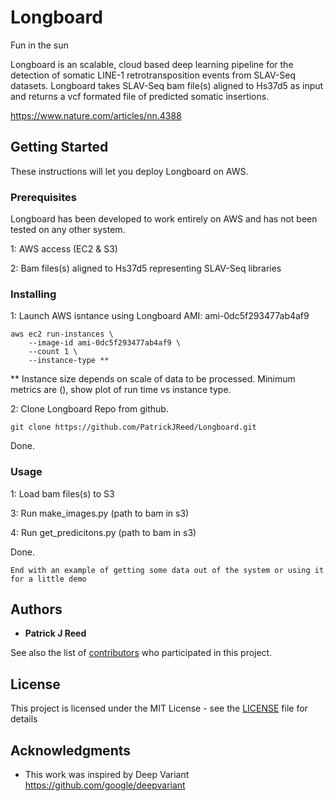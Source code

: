 # Longboard

Fun in the sun

Longboard is an scalable, cloud based deep learning pipeline for the detection of somatic LINE-1 retrotransposition events from SLAV-Seq datasets.  Longboard takes SLAV-Seq bam file(s) aligned to Hs37d5 as input and returns a vcf formated file of predicted somatic insertions. 

https://www.nature.com/articles/nn.4388

## Getting Started

These instructions will let you deploy Longboard on AWS.

### Prerequisites

Longboard has been developed to work entirely on AWS and has not been tested on any other system. 

1: AWS access (EC2 & S3)

2: Bam files(s) aligned to Hs37d5 representing SLAV-Seq libraries


### Installing

1: Launch AWS isntance using Longboard AMI: ami-0dc5f293477ab4af9

```
aws ec2 run-instances \
    --image-id ami-0dc5f293477ab4af9 \
    --count 1 \
    --instance-type **
```
** Instance size depends on scale of data to be processed. Minimum metrics are (), show plot of run time vs instance type.

2:  Clone Longboard Repo from github.

```
git clone https://github.com/PatrickJReed/Longboard.git
```

Done.

### Usage

1: Load bam files(s) to S3

3: Run make_images.py (path to bam in s3)

4: Run get_predicitons.py (path to bam in s3)

Done.

```
End with an example of getting some data out of the system or using it for a little demo
```

## Authors

* **Patrick J Reed**

See also the list of [contributors](https://github.com/PatrickJReed/Longboard/contributors) who participated in this project.

## License

This project is licensed under the MIT License - see the [LICENSE](LICENSE) file for details

## Acknowledgments

* This work was inspired by Deep Variant https://github.com/google/deepvariant
